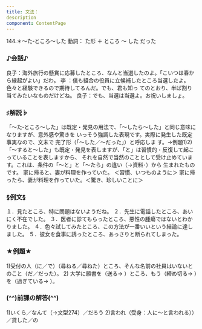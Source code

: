 ```yaml
---
title: 文法：
description
component: ContentPage
---
```



144.＊～た‐ところ～した
動詞： た形 ＋ ところ ～ した だった
### ♪会話♪
良子：海外旅行の懸賞に応募したところ、なんと当選したのよ。「こいつは春から縁起がよい」だわ。
李 ：僕も組合の役員に立候補したところ当選したよ。色々と経験できるので期待してるんだ。でも、君も知っ てのとおり、半ば割り当てみたいなものだけどね。
良子：でも、当選は当選よ。お祝いしましょ。
### ♯解説♭
「～た‐ところ～した」は既定・発見の用法で、「～したら～した」と同じ意味になりますが、意外感や驚きを いっそう強調した表現です。実際に発生した既定事実なので、文末で 完了形（「～した／～だった」）と呼応しま す。→例題1)2)
「～すると～した」も既定・発見を表しますが、「と」は習慣的・反復して起こっていることを表しますから、 それを自然で当然のこととして受け止めています。これは、条件の「～と」と「～たら」の違い（→資料･）から 生まれたものです。
家に帰ると、妻が料理を作っていた。 ＜習慣、いつものように＞ 家に帰ったら、妻が料理を作っていた。＜驚き、珍しいことに＞
### §例文§
１．見たところ、特に問題はないようだね。
２．先生に電話したところ、あいにく不在でした。
３．医者に診てもらったところ、悪性の腫瘍ではないとわかりました。
４．色々試してみたところ、この方法が一番いいという結論に達しました。
５．彼女を食事に誘ったところ、あっさりと断られてしまった。
### ★例題★
1)受付の人（に／で）（尋ねる／尋ねた）ところ、そんな名前の社員はいないとのこと（だ／だった）。
2) 大学に願書を（送る→ ）ところ、もう（締め切る→ ）を（過ぎている→ ）。
### (^^)前課の解答(^^)
1)いくら／なんて（→文型274）／だろう
2)言われ（受身：人に～と言われる））／貸した／の

